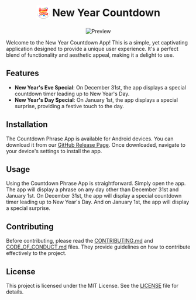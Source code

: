 <h1 align="center">
 <sub>
   <img src="assets/icon/logo.png" height="38" width="38" alt="Logo">
 </sub>
 New Year Countdown
</h1>
<!--
<p align="center">
	<a href="https://github.com/EdoardoTosin/new_year_countdown/releases/latest">
	<img alt="GitHub release (latest SemVer)" src="https://img.shields.io/github/v/release/EdoardoTosin/new_year_countdown?label=Latest%20Release&style=for-the-badge"></a>
	<img alt="GitHub all releases" src="https://img.shields.io/github/downloads/EdoardoTosin/new_year_countdown/total?style=for-the-badge">
	<a href="https://github.com/EdoardoTosin/new_year_countdown/blob/main/LICENSE">
	<img alt="GitHub" src="https://img.shields.io/github/license/EdoardoTosin/new_year_countdown?style=for-the-badge"></a>
</p>
-->
<p align="center">
 <img src="assets/screenshot/social-preview.png" alt="Preview">
</p>

Welcome to the New Year Countdown App! This is a simple, yet captivating application designed to provide a unique user experience. It's a perfect blend of functionality and aesthetic appeal, making it a delight to use.

## Features

- **New Year's Eve Special**: On December 31st, the app displays a special countdown timer leading up to New Year's Day.
- **New Year's Day Special**: On January 1st, the app displays a special surprise, providing a festive touch to the day.

## Installation

The Countdown Phrase App is available for Android devices. You can download it from our [GitHub Release Page](https://github.com/EdoardoTosin/new_year_countdown/releases/latest). Once downloaded, navigate to your device's settings to install the app.

## Usage

Using the Countdown Phrase App is straightforward. Simply open the app. The app will display a phrase on any day other than December 31st and January 1st. On December 31st, the app will display a special countdown timer leading up to New Year's Day. And on January 1st, the app will display a special surprise.

## Contributing

Before contributing, please read the [CONTRIBUTING.md](./CONTRIBUTING.md) and [CODE_OF_CONDUCT.md](./CODE_OF_CONDUCT.md) files. They provide guidelines on how to contribute effectively to the project.

## License

This project is licensed under the MIT License. See the [LICENSE](LICENSE) file for details.
